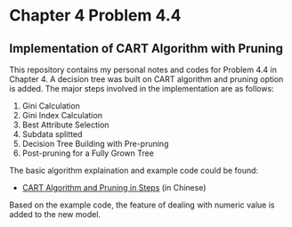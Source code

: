# Chapter 4 Problem 4.4 
## Implementation of CART Algorithm with Pruning

This repository contains my personal notes and codes for Problem 4.4 in Chapter 4. A decision tree was built on CART algorithm and pruning option is added.
The major steps involved in the implementation are as follows:

1. Gini Calculation
2. Gini Index Calculation
3. Best Attribute Selection
4. Subdata splitted
5. Decision Tree Building with Pre-pruning
6. Post-pruning for a Fully Grown Tree

The basic algorithm explaination and example code could be found:
- [CART Algorithm and Pruning in Steps](https://blog.csdn.net/HerosOfEarth/article/details/52425952) (in Chinese)

Based on the example code, the feature of dealing with numeric value is added to the new model.

